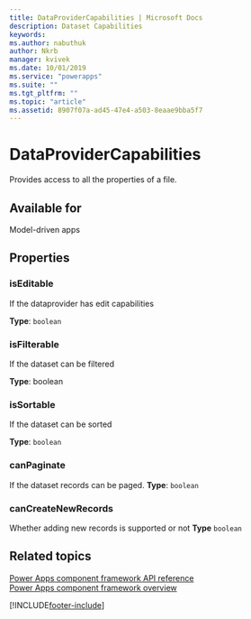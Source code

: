 ```yaml
---
title: DataProviderCapabilities | Microsoft Docs
description: Dataset Capabilities
keywords:
ms.author: nabuthuk
author: Nkrb
manager: kvivek
ms.date: 10/01/2019
ms.service: "powerapps"
ms.suite: ""
ms.tgt_pltfrm: ""
ms.topic: "article"
ms.assetid: 8907f07a-ad45-47e4-a503-8eaae9bba5f7
---
```


# DataProviderCapabilities

Provides access to all the properties of a file.

## Available for

Model-driven apps

## Properties

### isEditable

If the dataprovider has edit capabilities

**Type**: `boolean`

### isFilterable

If the dataset can be filtered

**Type**: boolean

### isSortable

If the dataset can be sorted

**Type**: `boolean`

### canPaginate

If the dataset records can be paged.
**Type**: `boolean`

### canCreateNewRecords

Whether adding new records is supported or not
**Type** `boolean`

## Related topics

[Power Apps component framework API reference](../reference/index.md)<br/>
[Power Apps component framework overview](../overview.md)

[!INCLUDE[footer-include](../../../includes/footer-banner.md)]
